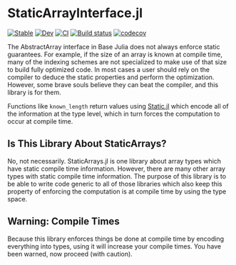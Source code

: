 # StaticArrayInterface.jl

[![Stable](https://img.shields.io/badge/docs-stable-blue.svg)](https://juliaarrays.github.io/StaticArrayInterface.jl/stable)
[![Dev](https://img.shields.io/badge/docs-dev-blue.svg)](https://juliaarrays.github.io/StaticArrayInterface.jl/dev)
[![CI](https://github.com/JuliaArrays/StaticArrayInterface.jl/workflows/CI/badge.svg)](https://github.com/JuliaArrays/StaticArrayInterface.jl/actions?query=workflow%3ACI)
[![Build status](https://badge.buildkite.com/a2db252d92478e1d7196ee7454004efdfb6ab59496cbac91a2.svg?branch=master)](https://buildkite.com/julialang/StaticArrayInterface-dot-jl)
[![codecov](https://codecov.io/gh/JuliaArrays/StaticArrayInterface.jl/branch/master/graph/badge.svg)](https://codecov.io/gh/JuliaArrays/StaticArrayInterface.jl)

The AbstractArray interface in Base Julia does not always enforce static guarantees.
For example, if the size of an array is known at compile time, many of the indexing
schemes are not specialized to make use of that size to build fully optimized code.
In most cases a user should rely on the compiler to deduce the static properties
and perform the optimization. However, some brave souls believe they can beat the
compiler, and this library is for them. 

Functions like `known_length` return values using [Static.jl](https://github.com/SciML/Static.jl)
which encode all of the information at the type level, which in turn forces the
computation to occur at compile time.

## Is This Library About StaticArrays?

No, not necessarily. StaticArrays.jl is one library about array types which have static compile
time information. However, there are many other array types with static compile time information.
The purpose of this library is to be able to write code generic to all of those libraries
which also keep this property of enforcing the computation is at compile time by using
the type space.

## Warning: Compile Times

Because this library enforces things be done at compile time by encoding everything
into types, using it will increase your compile times. You have been warned, now
proceed (with caution).
